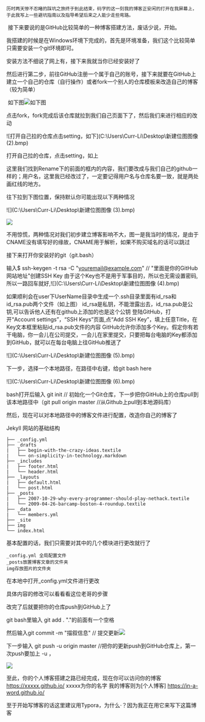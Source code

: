 	历时两天惨不忍睹的踩坑之旅终于到此结束，码字的这一刻我的博客正安闲的打开在我屏幕上，于此我写上一些避坑指南以及指导希望后来之人能少走些弯路。

​	接下来要说的是GitHub比较简单的一种博客搭建方法，废话少说，开始。

​	我搭建的时候是在Windows环境下完成的，首先是环境准备，我们这个比较简单只需要安装一个git环境即可。

[git下载页面]: https://git-scm.com/downloads

安装方法不细说了网上有，接下来我就当你已经安装好了

然后进行第二步，前往GitHub注册一个属于自己的账号，接下来就要在GitHub上建立一个自己的仓库（自行操作）或者fork一个别人的仓库模板来改造自己的博客（较为简单）

​	如下图![如下图](C:\Users\Curr-Li\Desktop\新建位图图像.bmp)

点击fork，fork完成后该仓库就拉到我们自己页面下了，然后我们来进行相应的改动

![打开自己拉的仓库点击setting，如下](C:\Users\Curr-Li\Desktop\新建位图图像 (2).bmp)

打开自己拉的仓库，点击setting，如上

这里我们找到Rename下的前面的框内的内容，我们要改成与我们自己的github一样的；用户名，这里我已经改过了，一定要记得用户名与仓库名要一致，就是两处画红线的地方。

往下拉到下图位置，保持默认你可能出现以下两种情况

![](C:\Users\Curr-Li\Desktop\新建位图图像 (3).bmp)

![](C:\Users\Curr-Li\Desktop\20190615175139265.png)

不用惊慌，两种情况对我们初步建立博客影响不大，图一是我当时的情况，是由于CNAME没有填写好的缘故，CNAME用于解析，如果不购买域名的话可以跳过

接下来打开你安装好的git（git.bash）

输入$ ssh-keygen -t rsa -C "youremail@example.com"  // "里面是你的GitHub网站地址"创建SSH Key
由于这个Key也不是用于军事目的，所以也无需设置密码,所以一路回车就好,![](C:\Users\Curr-Li\Desktop\新建位图图像 (4).bmp)

如果顺利会在user下UserName目录中生成一个.ssh目录里面有id_rsa和id_rsa.pub两个文件（如上图）
id_rsa是私钥，不能泄露出去，id_rsa.pub是公钥,可以告诉他人还有在github上添加的也是这个公钥
登陆GitHub，打开“Account settings”，“SSH Keys”页面,点“Add SSH Key”，填上任意Title，在Key文本框里粘贴id_rsa.pub文件的内容
GitHub允许你添加多个Key。假定你有若干电脑，你一会儿在公司提交，一会儿在家里提交，只要把每台电脑的Key都添加到GitHub，就可以在每台电脑上往GitHub推送了

![](C:\Users\Curr-Li\Desktop\新建位图图像 (5).bmp)

下一步，选择一个本地路径，在路径中右键，给git bash here

![](C:\Users\Curr-Li\Desktop\新建位图图像 (6).bmp)



bash打开后输入 git init  // 初始化一个Git仓库，下一步把你GitHub上的仓库pull到该本地路径中（git pull origin master //从Github上pull到本地源码库）

然后，现在可以对本地路径中的博客文件进行配置，改造你自己的博客了

Jekyll 网站的基础结构

```
├── _config.yml
├── _drafts
|   ├── begin-with-the-crazy-ideas.textile
|   └── on-simplicity-in-technology.markdown
├── _includes
|   ├── footer.html
|   └── header.html
├── _layouts
|   ├── default.html
|   └── post.html
├── _posts
|   ├── 2007-10-29-why-every-programmer-should-play-nethack.textile
|   └── 2009-04-26-barcamp-boston-4-roundup.textile
├── _data
|   └── members.yml
├── _site
├── img
└── index.html
```

基本配置的话，我们只需要对其中的几个模块进行更改就行了

```
_config.yml 全局配置文件
_posts放置博客文章的文件夹
img存放图片的文件夹
```

在本地中打开_config.yml文件进行更改

具体内容的修改可以看看看这位老哥的步骤

[博客配置]: https://github.com/qiubaiying/qiubaiying.github.io/wiki/%E5%8D%9A%E5%AE%A2%E6%90%AD%E5%BB%BA%E8%AF%A6%E7%BB%86%E6%95%99%E7%A8%8B

改完了后就要把你的仓库push到GitHub上了

git bash里输入 git add .           "."的前面有一个空格

然后输入git commit -m "描叙信息" // 提交更新![](C:\Users\Curr-Li\Pictures\QQ浏览器截图\QQ浏览器截图20201115101737.png)

下一步输入 git push -u origin master     //把你的更新push到GitHub仓库上，第一次push要加上  -u ，

![](C:\Users\Curr-Li\Pictures\QQ浏览器截图\QQ浏览器截图20201115101535.png)

至此，你的个人博客搭建之路已经完成，现在你可以访问你的博客    https://xxxxx.github.io/         xxxxx为你的名字  我的博客则为[个人博客]   https://in-a-word.github.io/

至于开始写博客的话这里建议用Typora，为什么·？因为我正在用它来写下这篇博客